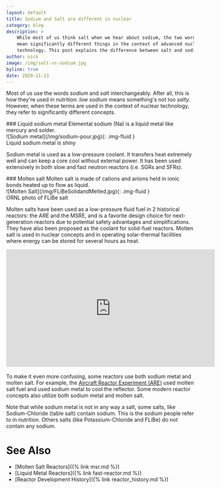```yaml
---
layout: default
title: Sodium and Salt are different in nuclear
category: blog
description: > 
    While most of us think salt when we hear about sodium, the two words
    mean significantly different things in the context of advanced nuclear
    technology. This post explains the difference between salt and sodium.
author: nick
image: /img/salt-vs-sodium.jpg
byline: true
date: 2020-11-23
---
```

<div class="row">
<div class="col-md-8" markdown="1">

Most of us use the words *sodium* and *salt* interchangeably. After all, this is how they're
used in nutrition: *low sodium* means something's not too *salty*. However, when these
terms are used in the context of nuclear technology, they refer to significantly different
concepts.

</div>
</div>
<div class="row">
<div class="col-md-4" markdown="1">
### Liquid sodium metal
Elemental sodium (Na) is a liquid metal like mercury and
solder.
<div class="thumbnail" markdown="1">
![Sodium metal](/img/sodium-pour.jpg){: .img-fluid }
<div class="caption centered" markdown="1">
Liquid sodium metal is shiny 
</div>
</div>

Sodium metal is used as a low-pressure coolant. It transfers heat extremely well and can
keep a core cool without external power. It has been used extensively in both slow and
fast neutron reactors (i.e. SGRs and SFRs).

</div>

<div class="col-md-4" markdown="1">
### Molten salt
Molten salt is made of cations and anions held in ionic bonds heated up to
flow as liquid.
<div class="thumbnail" markdown="1">
![Molten Salt](/img/FLiBeSolidandMelted.jpg){: .img-fluid }
<div class="caption centered" markdown="1">
ORNL photo of FLiBe salt
</div>
</div>

Molten salts have been used as a low-pressure fluid fuel in 2 historical reactors: the ARE
and the MSRE, and is a favorite design choice for next-generation reactors due to
potential safety advantages and simplifications. They have also been proposed as the
coolant for solid-fuel reactors. Molten salt is used in nuclear concepts and in operating
solar-thermal facilities where energy can be stored for several hours as heat.
</div>
</div>

<div class="row">
<div class="col-md-8" markdown="1">

<iframe width="560" height="315" src="https://www.youtube.com/embed/gGx_ur3FDvo" title="YouTube video player" frameborder="0" allow="accelerometer; autoplay; clipboard-write; encrypted-media; gyroscope; picture-in-picture" allowfullscreen></iframe>

To make it even more confusing, some reactors use both sodium metal and molten salt. For
example, the [Aircraft Reactor Experiment
(ARE)](https://en.wikipedia.org/wiki/Aircraft_Reactor_Experiment) used molten salt fuel
and used sodium metal to cool the reflector. Some modern reactor concepts also
utilize both sodium metal and molten salt.

Note that while sodium metal is not in any way a salt, some salts, like Sodium-Chloride
(table salt) contain sodium. This is the sodium people refer to in nutrition. Others salts
(like Potassium-Chloride and FLiBe) do not contain any sodium.


# See Also
* [Molten Salt Reactors]({% link msr.md %})
* [Liquid Metal Reactors]({% link fast-reactor.md %})
* [Reactor Development History]({% link reactor_history.md %})

</div>
</div>
